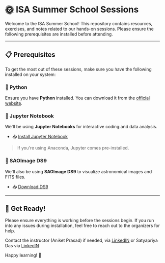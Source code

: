 # 🌞 ISA Summer School Sessions

Welcome to the ISA Summer School! This repository contains resources, exercises, and notes related to our hands-on sessions. Please ensure the following prerequisites are installed before attending.

---

## 📋 Prerequisites

To get the most out of these sessions, make sure you have the following installed on your system:

### 🐍 Python
Ensure you have **Python** installed. You can download it from the [official website](https://www.python.org/downloads/).

### 📓 Jupyter Notebook
We'll be using **Jupyter Notebooks** for interactive coding and data analysis.

- 📥 [Install Jupyter Notebook](https://jupyter.org/install)

> If you're using Anaconda, Jupyter comes pre-installed.

### 🌌 SAOImage DS9
We'll also be using **SAOImage DS9** to visualize astronomical images and FITS files.

- 📥 [Download DS9](https://sites.google.com/cfa.harvard.edu/saoimageds9/download?authuser=0)

---

## 🚀 Get Ready!
Please ensure everything is working before the sessions begin. If you run into any issues during installation, feel free to reach out to the organizers for help.

Contact the instructor (Aniket Prasad) if needed, via [LinkedIN](https://www.linkedin.com/in/aniketprasad40/) or Satyapriya Das via [LinkedIN](https://www.linkedin.com/in/satyapriya-das-74209920a/) 

Happy learning! 🌠

